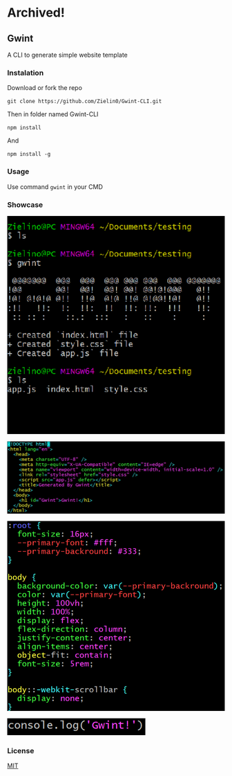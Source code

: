# Archived!

## Gwint

A CLI to generate simple website template

### Instalation

Download or fork the repo

```
git clone https://github.com/Zielin0/Gwint-CLI.git
```

Then in folder named Gwint-CLI

```
npm install
```

And

```
npm install -g
```

### Usage

Use command `gwint` in your CMD

### Showcase

![Gwint](./img/Gwint.png)

![Html](./img/HTML.png)

![Css](./img/CSS.png)

![Js](./img/JS.png)

### License

[MIT](https://choosealicense.com/licenses/mit/)
